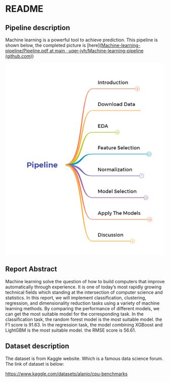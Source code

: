 # README

## Pipeline description

Machine learning is a powerful tool to achieve prediction. This pipeline is shown below, the completed picture is [here]([Machine-learning-pipeline/Pipeline.pdf at main · uqer-jyh/Machine-learning-pipeline (github.com)](https://github.com/uqer-jyh/Machine-learning-pipeline/blob/main/Pipeline.pdf))

![image-20220616225050747](Pipeline.png)

## Report Abstract

Machine learning solve the question of how to build computers that improve automatically through experience. It is one of today’s most rapidly growing technical fields which standing at the intersection of computer science and statistics. In this report, we will implement classification, clustering, regression, and dimensionality reduction tasks using a variety of machine learning methods. By comparing the performance of different models, we can get the most suitable model for the corresponding task. In the classification task, the random forest model is the most suitable model. the F1 score is 91.63. In the regression task, the model combining XGBoost and LightGBM is the most suitable model. the RMSE score is 56.61.







## Dataset description

The dataset is from Kaggle website. Which is a famous data science forum. The link of dataset is below:

 https://www.kaggle.com/datasets/alanjo/cpu-benchmarks

